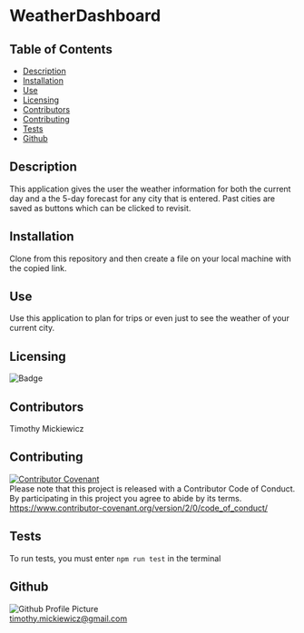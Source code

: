 # WeatherDashboard
 
## Table of Contents
* [Description](#description)
* [Installation](#installation)
* [Use](#use)
* [Licensing](#licensing)
* [Contributors](#contributors)
* [Contributing](#contributing)
* [Tests](#tests)
* [Github](#github)
 
## Description
This application gives the user the weather information for both the current day and a the 5-day forecast for any city that is entered. Past cities are saved as buttons which can be clicked to revisit.
 
## Installation
Clone from this repository and then create a file on your local machine with the copied link.
 
## Use
Use this application to plan for trips or even just to see the weather of your current city.
 
## Licensing
![Badge](https://img.shields.io/static/v1?label=License&message=MIT&color=<COLOR>?style=plastic)
 
## Contributors
Timothy Mickiewicz
 
## Contributing
[![Contributor Covenant](https://img.shields.io/badge/Contributor%20Covenant-v2.0%20adopted-ff69b4.svg)](code_of_conduct.md)</br>
Please note that this project is released with a Contributor Code of Conduct. By participating in this project you agree to abide by its terms.</br>
https://www.contributor-covenant.org/version/2/0/code_of_conduct/
 
## Tests
To run tests, you must enter `npm run test` in the terminal
 
## Github
![Github Profile Picture](https://avatars3.githubusercontent.com/u/58575568?v=4)</br>
timothy.mickiewicz@gmail.com
